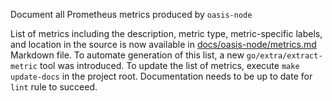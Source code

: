 Document all Prometheus metrics produced by `oasis-node`

List of metrics including the description, metric type, metric-specific
labels, and location in the source is now available in
[docs/oasis-node/metrics.md](../docs/oasis-node/metrics.md) Markdown file. To
automate generation of this list, a new `go/extra/extract-metric` tool was
introduced. To update the list of metrics, execute `make update-docs` in the
project root. Documentation needs to be up to date for `lint` rule to succeed.
